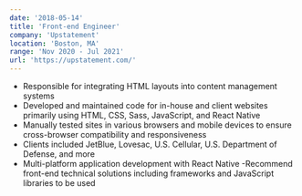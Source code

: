 ```yaml
---
date: '2018-05-14'
title: 'Front-end Engineer'
company: 'Upstatement'
location: 'Boston, MA'
range: 'Nov 2020 - Jul 2021'
url: 'https://upstatement.com/'
---
```


- Responsible for integrating HTML layouts into content management systems
- Developed and maintained code for in-house and client websites primarily using HTML, CSS, Sass, JavaScript, and React Native
- Manually tested sites in various browsers and mobile devices to ensure cross-browser compatibility and responsiveness
- Clients included JetBlue, Lovesac, U.S. Cellular, U.S. Department of Defense, and more
- Multi-platform application development with React Native
  -Recommend front-end technical solutions including frameworks and JavaScript
  libraries to be used
